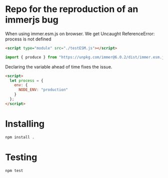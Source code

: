 # Repo for the reproduction of an immerjs bug

When using immer.esm.js on browser. We get
Uncaught ReferenceError: process is not defined

```html
<script type="module" src="./testESM.js"></script>
```

```javascript
import { produce } from "https://unpkg.com/immer@6.0.2/dist/immer.esm.js";
```

Declaring the variable ahead of time fixes the issue.

```html
<script>
  let process = {
    env: {
      NODE_ENV: "production"
    }
  };
</script>
```

# Installing
```sh
npm install .
```

# Testing
```sh
npm test
```